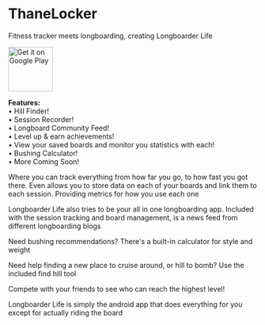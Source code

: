 # ThaneLocker
Fitness tracker meets longboarding, creating Longboarder Life

[<img src="https://play.google.com/intl/en_us/badges/images/generic/en-play-badge.png"
    alt="Get it on Google Play"
    height="90">](https://play.google.com/store/apps/details?id=com.theredspy15.thanelocker)

<b>Features:  </b>  
• Hill Finder!  
• Session Recorder!  
• Longboard Community Feed!  
• Level up & earn achievements!  
• View your saved boards and monitor you statistics with each!  
• Bushing Calculator!  
• More Coming Soon!

Where you can track everything from how far you go, to how fast you got there. Even allows you to store data on each of your boards and link them to each session. Providing metrics for how you use each one

Longboarder Life also tries to be your all in one longboarding app. Included with the session tracking and board management, is a news feed from different longboarding blogs

Need bushing recommendations? There's a built-in calculator for style and weight

Need help finding a new place to cruise around, or hill to bomb? Use the included find hill tool

Compete with your friends to see who can reach the highest level!

Longboarder Life is simply the android app that does everything for you except for actually riding the board
